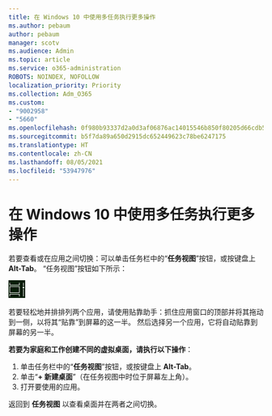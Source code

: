 ```yaml
---
title: 在 Windows 10 中使用多任务执行更多操作
ms.author: pebaum
author: pebaum
manager: scotv
ms.audience: Admin
ms.topic: article
ms.service: o365-administration
ROBOTS: NOINDEX, NOFOLLOW
localization_priority: Priority
ms.collection: Adm_O365
ms.custom:
- "9002958"
- "5660"
ms.openlocfilehash: 0f980b93337d2a0d3af06876ac14015546b850f80205d66cdb5c4a6fce162c2e
ms.sourcegitcommit: b5f7da89a650d2915dc652449623c78be6247175
ms.translationtype: HT
ms.contentlocale: zh-CN
ms.lasthandoff: 08/05/2021
ms.locfileid: "53947976"
---
```

# <a name="do-more-with-multitasking-in-windows-10"></a>在 Windows 10 中使用多任务执行更多操作

若要查看或在应用之间切换：可以单击任务栏中的“**任务视图**”按钮，或按键盘上 **Alt-Tab**。 “任务视图”按钮如下所示：

![“任务视图”按钮](media/task-view.png)

若要轻松地并排排列两个应用，请使用贴靠助手：抓住应用窗口的顶部并将其拖动到一侧，以将其“贴靠”到屏幕的这一半。 然后选择另一个应用，它将自动贴靠到屏幕的另一半。

**若要为家庭和工作创建不同的虚拟桌面，请执行以下操作**：

1. 单击任务栏中的“**任务视图**”按钮，或按键盘上 **Alt-Tab**。
2. 单击“**+ 新建桌面**”（在任务视图中时位于屏幕左上角）。
3. 打开要使用的应用。 

返回到 **任务视图** 以查看桌面并在两者之间切换。
